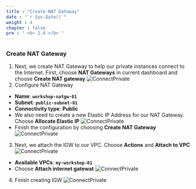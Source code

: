 ```yaml
---
title : "Create NAT Gateway"
date : "`r Sys.Date()`"
weight : 4
chapter : false
pre : " <b> 2.4 </b> "
---
```


### Create NAT Gateway
1. Next, we create NAT Gateway to help our private instances connect to the Internet. First, choose **NAT Gateways** in current dashboard and choose **Create NAT gateway**
![ConnectPrivate](/images/2-Preparation/2.4-createnatgw/001-createnatgw.png)
2. Configure NAT Gateway
 - **Name**: **`workshop-natgw-01`**
 - **Subnet**: **`public-subnet-01`**
 - **Connectivity type**: **Public**
 - We also need to create a new Elastic IP Address for our NAT Gateway. Choose **Allocate Elastic IP**
![ConnectPrivate](/images/2-Preparation/2.4-createnatgw/002-createnatgw.png)
 - Finish the configuration by choosing **Create NAT Gateway**
![ConnectPrivate](/images/2-Preparation/2.4-createnatgw/003-createnatgw.png)
3. Next, we attach the IGW to our VPC. Choose **Actions** and **Attach to VPC**
![ConnectPrivate](/images/2-Preparation/2.3-createigw/003-createigw.png)
 - **Available VPCs**: **`my-workshop-01`**
 - Choose **Attach internet gatewat**
![ConnectPrivate](/images/2-Preparation/2.3-createigw/004-createigw.png)
4. Finish creating IGW
![ConnectPrivate](/images/2-Preparation/2.3-createigw/005-createigw.png)
